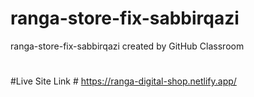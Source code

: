 # ranga-store-fix-sabbirqazi
ranga-store-fix-sabbirqazi created by GitHub Classroom
#

#Live Site Link # https://ranga-digital-shop.netlify.app/
